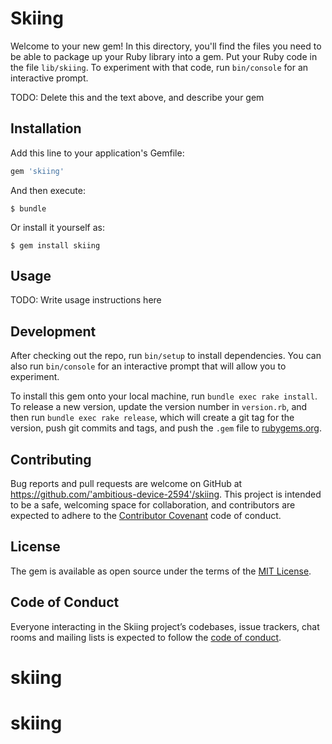 # Skiing

Welcome to your new gem! In this directory, you'll find the files you need to be able to package up your Ruby library into a gem. Put your Ruby code in the file `lib/skiing`. To experiment with that code, run `bin/console` for an interactive prompt.

TODO: Delete this and the text above, and describe your gem

## Installation

Add this line to your application's Gemfile:

```ruby
gem 'skiing'
```

And then execute:

    $ bundle

Or install it yourself as:

    $ gem install skiing

## Usage

TODO: Write usage instructions here

## Development

After checking out the repo, run `bin/setup` to install dependencies. You can also run `bin/console` for an interactive prompt that will allow you to experiment.

To install this gem onto your local machine, run `bundle exec rake install`. To release a new version, update the version number in `version.rb`, and then run `bundle exec rake release`, which will create a git tag for the version, push git commits and tags, and push the `.gem` file to [rubygems.org](https://rubygems.org).

## Contributing

Bug reports and pull requests are welcome on GitHub at https://github.com/'ambitious-device-2594'/skiing. This project is intended to be a safe, welcoming space for collaboration, and contributors are expected to adhere to the [Contributor Covenant](http://contributor-covenant.org) code of conduct.

## License

The gem is available as open source under the terms of the [MIT License](https://opensource.org/licenses/MIT).

## Code of Conduct

Everyone interacting in the Skiing project’s codebases, issue trackers, chat rooms and mailing lists is expected to follow the [code of conduct](https://github.com/'ambitious-device-2594'/skiing/blob/master/CODE_OF_CONDUCT.md).
# skiing
# skiing

